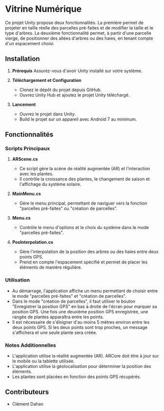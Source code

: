 # Vitrine Numérique

Ce projet Unity propose deux fonctionnalités. La première permet de projeter en taille réelle des parcelles pré-faites et de modifier la taille et le type d'arbres. La deuxième fonctionnalité permet, à partir d'une parcelle vierge, de positionner des allées d'arbres ou des haies, en tenant compte d'un espacement choisi.

## Installation

1. **Prérequis**
   Assurez-vous d'avoir Unity installé sur votre système.

2. **Téléchargement et Configuration**
   - Clonez le dépôt du projet depuis GitHub.
   - Ouvrez Unity Hub et ajoutez le projet Unity téléchargé.

3. **Lancement**
   - Ouvrez le projet dans Unity.
   - Build le projet sur un appareil avec Android 7 au minimum.

## Fonctionnalités

### Scripts Principaux

1. **ARScene.cs**
   - Ce script gère la scène de réalité augmentée (AR) et l'interaction avec les plantes.
   - Il contrôle la croissance des plantes, le changement de saison et l'affichage du système solaire.

2. **MainMenu.cs**
   - Gère le menu principal, permettant de naviguer vers la fonction "parcelles pré-faites" ou "création de parcelles".

3. **Menu.cs**
   - Contrôle le menu d'options et le choix du système dans le mode "parcelles pré-faites".

4. **PosInterpolation.cs**
   - Gère l'interpolation de la position des arbres ou des haies entre deux points GPS.
   - Prend en compte l'espacement spécifié et permet de placer les éléments de manière régulière.

### Utilisation

- Au démarrage, l'application affiche un menu permettant de choisir entre le mode "parcelles pré-faites" et "création de parcelles".
- Dans le mode "création de parcelles", il faut utiliser le bouton "Enregistrer la position GPS" en bas à droite de l'écran pour marquer sa position GPS. Une fois une deuxième position GPS enregistrée, une rangée de plantes apparaîtra entre les points.  
- Il est nécessaire de s'éloigner d'au moins 5 mètres environ entre les deux points GPS. Si les deux points sont trop proches, un message s'affichera et une seule plante sera créée.

### Notes Additionnelles

- L'application utilise la réalité augmentée (AR). ARCore doit être à jour sur le mobile ou la tablette utilisée.
- L'application utilise la géolocalisation pour déterminer la position des éléments.
- Les plantes sont placées en fonction des points GPS récupérés.

## Contributeurs

- Clément Dahan
